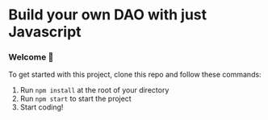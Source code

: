# Build your own DAO with just Javascript

### **Welcome 👋**
To get started with this project, clone this repo and follow these commands:

1. Run `npm install` at the root of your directory
2. Run `npm start` to start the project
3. Start coding!
